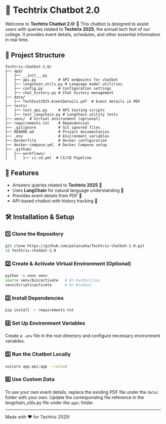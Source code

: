 # 🤖 Techtrix Chatbot 2.0

Welcome to **Techtrix Chatbot 2.0**! 🚀 This chatbot is designed to assist users with queries related to **Techtrix 2025**, the annual tech fest of our college. It provides event details, schedules, and other essential information in real time.

## 📂 Project Structure
```
Techtrix-chatbot-2.0/
├── app/
│   ├── __init__.py
│   ├── api.py          # API endpoints for chatbot
│   ├── langchain_utils.py # Language model utilities
│   ├── config.py       # Configuration settings
│   ├── chat_history.py # Chat history management
├── data/
│   ├── TechFest2025-EventDetails.pdf  # Event details in PDF
├── tests/
│   ├── test_api.py     # API testing scripts
│   ├── test_langchain.py # LangChain utility tests
├── venv/  # Virtual environment (optional)
├── requirements.txt    # Dependencies
├── .gitignore          # Git ignored files
├── README.md           # Project documentation
├── .env                # Environment variables
├── Dockerfile          # Docker configuration
├── docker-compose.yml  # Docker Compose setup
├── .github/
│   ├── workflows/
│   │   ├── ci-cd.yml  # CI/CD Pipeline
```

## 🚀 Features
- Answers queries related to **Techtrix 2025** 📅
- Uses **LangChain** for natural language understanding 🧠
- Provides event details from PDF 📄
- API-based chatbot with history tracking 💬

## 🛠️ Installation & Setup
### 1️⃣ Clone the Repository
```sh
git clone https://github.com/palassaha/Techtrix-chatbot-2.0.git
cd Techtrix-chatbot-2.0
```

### 2️⃣ Create & Activate Virtual Environment (Optional)
```sh
python -m venv venv
source venv/bin/activate   # On macOS/Linux
venv\Scripts\activate      # On Windows
```

### 3️⃣ Install Dependencies
```sh
pip install -r requirements.txt
```

### 4️⃣ Set Up Environment Variables
Create a `.env` file in the root directory and configure necessary environment variables.

### 5️⃣ Run the Chatbot Locally
```sh
uvicorn app.api:app --reload
```

### 6️⃣ Use Custom Data
To use your own event details, replace the existing PDF file under the `data/` folder with your own.
Update the corresponding file reference in the langchain_utils.py file under the `app\` folder.


---
Made with ❤️ for Techtrix 2025!

